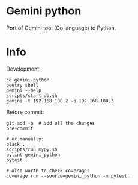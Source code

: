 # Gemini python
Port of Gemini tool (Go language) to Python.

# Info
Development:
```
cd gemini-python
poetry shell
gemini --help
scripts/start_db.sh
gemini -t 192.168.100.2 -o 192.168.100.3
```
Before commit:
```
git add -p  # add all the changes
pre-commit

# or manually:
black .
scripts/run_mypy.sh
pylint gemini_python
pytest .

# also worth to check coverage:
coverage run --source=gemini_python -m pytest .

```
